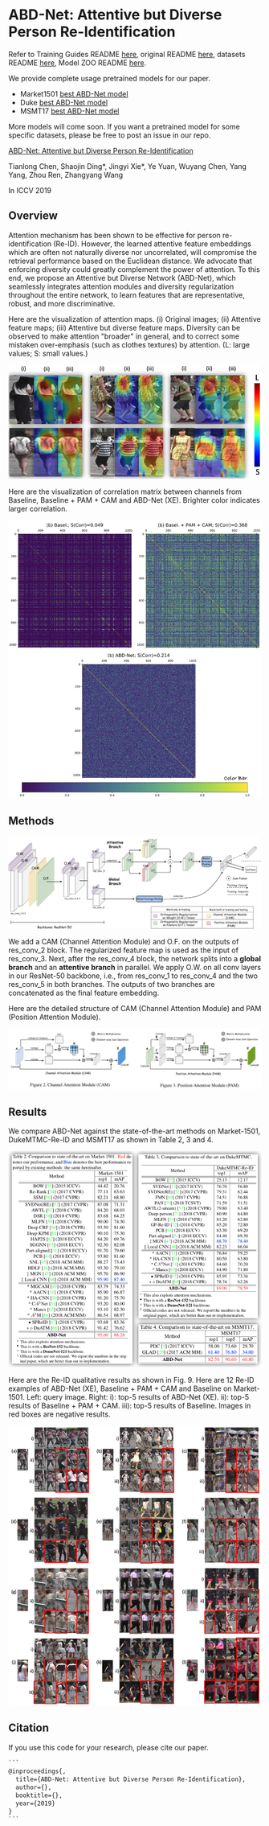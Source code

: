 # ABD-Net: Attentive but Diverse Person Re-Identification

Refer to Training Guides README [here](./README_Training_Guides.md), original README [here](./README_ORIG.md), datasets README [here](./DATASETS.md), Model ZOO README [here](./MODEL_ZOO.md).

We provide complete usage pretrained models for our paper.

- Market1501 [best ABD-Net model](https://drive.google.com/file/d/1TuxnwSecg0EFFd5Z_665kek_e0Q-N4tU/view?usp=sharing)
- Duke [best ABD-Net model](https://drive.google.com/file/d/1wQtbi8gBe_oMLc9GvDXrGF5yRBoz51o_/view?usp=sharing)
- MSMT17 [best ABD-Net model](https://drive.google.com/file/d/1_ZpSfOxrid9xpSecAxEA2WAa6h-uWc1O/view?usp=sharing)

More models will come soon. If you want a pretrained model for some specific datasets, please be free to post an issue in our repo.

[ABD-Net: Attentive but Diverse Person Re-Identification]()

Tianlong Chen, Shaojin Ding\*, Jingyi Xie\*, Ye Yuan, Wuyang Chen, Yang Yang, Zhou Ren, Zhangyang Wang

In ICCV 2019

## Overview

Attention mechanism has been shown to be effective for person re-identification (Re-ID). However, the learned attentive feature embeddings which are often not naturally diverse nor uncorrelated, will compromise the retrieval performance based on the Euclidean distance. We advocate that enforcing diversity could greatly complement the power of attention. To this end, we propose an Attentive but Diverse Network (ABD-Net), which seamlessly integrates attention modules and diversity regularization throughout the entire network, to learn features that are representative, robust, and more discriminative.

Here are the visualization of attention maps. (i) Original images; (ii) Attentive feature maps; (iii) Attentive but diverse feature maps. Diversity can be observed to make attention "broader" in general, and to correct some mistaken over-emphasis (such as clothes textures) by attention. (L: large values; S: small values.)

![](./doc_images/JET_VIS.png)

Here are the visualization of correlation matrix between channels from Baseline, Baseline + PAM + CAM and ABD-Net (XE). Brighter color indicates larger correlation.

![](./doc_images/corr1.png)



## Methods

![](./doc_images/Arch.png)

We add a CAM (Channel Attention Module) and O.F. on the outputs of res\_conv\_2 block. The regularized feature map is used as the input of res\_conv\_3. Next, after the res\_conv\_4 block, the network splits into a **global branch** and an **attentive branch** in parallel. We apply O.W. on all conv layers in our ResNet-50 backbone, i.e.​, from res\_conv\_1 to res\_conv\_4 and the two res\_conv\_5 in both branches. The outputs of two branches are concatenated as the final feature embedding. 

Here are the detailed structure of CAM (Channel Attention Module) and PAM (Position Attention Module).

![](./doc_images/att.png)



## Results

We compare ABD-Net against the state-of-the-art methods on Market-1501,  DukeMTMC-Re-ID and MSMT17 as shown in Table 2, 3 and 4.

![](./doc_images/res.png)

Here are the Re-ID qualitative results as shown in Fig. 9. Here are 12 Re-ID examples of ABD-Net (XE), Baseline + PAM + CAM and Baseline on Market-1501. Left: query image. Right: i): top-5 results of ABD-Net (XE). ii): top-5 results of Baseline + PAM + CAM. iii): top-5 results of Baseline. Images in red boxes are negative results.

![](./doc_images/qr.png)



## Citation

If you use this code for your research, please cite our paper.

```
​```
@inproceedings{,
  title={ABD-Net: Attentive but Diverse Person Re-Identification},
  author={},
  booktitle={},
  year={2019}
}
​```
```